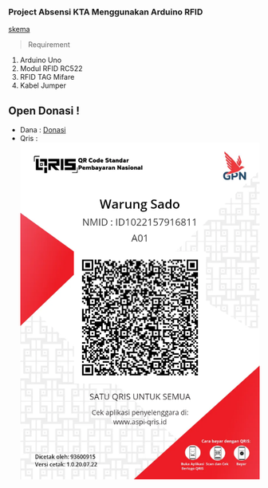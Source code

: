 
### Project Absensi KTA Menggunakan Arduino RFID
[skema](https://github.com/pbk-fkom/arduino-project/blob/main/skema.jpg)
>Requirement
1. Arduino Uno
2. Modul RFID RC522  
3. RFID TAG Mifare
4. Kabel Jumper 

## Open Donasi !

* Dana : [Donasi](https://link.dana.id/minta/2qqd671lqv7)
* Qris : ![qris](https://github.com/pbk-fkom/arduino-project/blob/main/qr_Warung%20Sado_20.07.22_1658325097.png)
